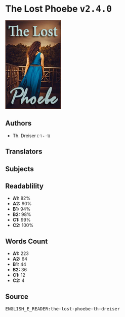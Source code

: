 # The Lost Phoebe <kbd>v2.4.0</kbd>

![](./cover.medium.jpg "")

## Authors


 - Th. Dreiser <small>(-1 - -1)</small>

## Translators



## Subjects



## Readablility


 - **A1:** 82%
 - **A2:** 90%
 - **B1:** 94%
 - **B2:** 98%
 - **C1:** 99%
 - **C2:** 100%

## Words Count


 - **A1:** 223
 - **A2:** 64
 - **B1:** 44
 - **B2:** 36
 - **C1:** 12
 - **C2:** 4

## Source


<kbd>ENGLISH_E_READER:the-lost-phoebe-th-dreiser</kbd>
